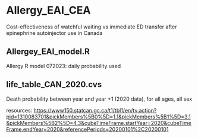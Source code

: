 # Allergy_EAI_CEA

Cost-effectiveness of watchful waiting vs immediate ED transfer after epinephrine autoinjector use in Canada

## Allergey_EAI_model.R
Allergy R model 
072023: daily probability used

## life_table_CAN_2020.cvs 
Death probability between year and year +1 (2020 data), for all ages, all sex

resources: https://www150.statcan.gc.ca/t1/tbl1/en/tv.action?pid=1310083701&pickMembers%5B0%5D=1.1&pickMembers%5B1%5D=3.1&pickMembers%5B2%5D=4.3&cubeTimeFrame.startYear=2020&cubeTimeFrame.endYear=2020&referencePeriods=20200101%2C20200101
